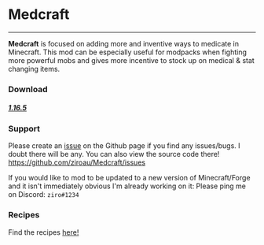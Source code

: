 # Medcraft
---
**Medcraft** is focused on adding more and inventive ways to medicate in Minecraft.
This mod can be especially useful for modpacks when fighting more powerful mobs and gives more incentive to stock up on medical & stat changing items.

### Download
##### [1.16.5]

### Support
Please create an [issue] on the Github page if you find any issues/bugs. I doubt there will be any.
You can also view the source code there!
https://github.com/ziroau/Medcraft/issues


If you would like to mod to be updated to a new version of Minecraft/Forge and it isn't immediately obvious I'm already working on it:
Please ping me on Discord: `ziro#1234`

### Recipes
Find the recipes [here!]

[1.16.5]: <https://github.com/ziroau/Medcraft/releases/tags/1.0>
[issue]: <https://github.com/ziroau/Medcraft/issues>
[here!]: <https://medcraft.ziroau.com/recipes>
